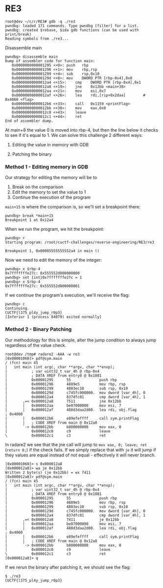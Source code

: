# RE3

```
root@dev ~/c/r/RE3# gdb -q ./re3
pwndbg: loaded 171 commands. Type pwndbg [filter] for a list.
pwndbg: created $rebase, $ida gdb functions (can be used with print/break)
Reading symbols from ./re3...
```

Disassemble main

```
pwndbg> disassemble main
Dump of assembler code for function main:
   0x0000000000001295 <+0>:	push   rbp
   0x0000000000001296 <+1>:	mov    rbp,rsp
   0x0000000000001299 <+4>:	sub    rsp,0x10
   0x000000000000129d <+8>:	mov    DWORD PTR [rbp-0x4],0x0
   0x00000000000012a4 <+15>:	cmp    DWORD PTR [rbp-0x4],0x1
   0x00000000000012a8 <+19>:	jne    0x12bb <main+38>
   0x00000000000012aa <+21>:	mov    esi,0x7
   0x00000000000012af <+26>:	lea    rdi,[rip+0x2daa]        # 0x4060 <flag>
   0x00000000000012b6 <+33>:	call   0x1159 <printFlag>
   0x00000000000012bb <+38>:	mov    eax,0x0
   0x00000000000012c0 <+43>:	leave  
   0x00000000000012c1 <+44>:	ret    
End of assembler dump.
```

At main+8 the value 0 is moved into rbp-4, but then the line below it checks to see if it's equal to 1. We can solve this challenge 2 different ways:

1. Editing the value in memory with GDB

2. Patching the binary

### Method 1 - Editing memory in GDB

Our strategy for editing the memory will be to

1. Break on the comparison
2. Edit the memory to set the value to 1
3. Continue the execution of the program


`main+15` is where the comparison is, so we'll set a breakpoint there:

```
pwndbg> break *main+15
Breakpoint 1 at 0x12a4
```

When we run the program, we hit the breakpoint:

```
pwndbg> r
Starting program: /root/cuctf-challenges/reverse-engineering/RE3/re3 

Breakpoint 1, 0x00005555555552a4 in main ()
```

Now we need to edit the memory of the integer:

```
pwndbg> x $rbp-4
0x7fffffffe27c:	0x555552d000000000
pwndbg> set {int}0x7fffffffe27c = 1
pwndbg> x $rbp-4
0x7fffffffe27c:	0x555552d000000001
```

If we continue the program's execution, we'll receive the flag:

```
pwndbg> c
Continuing.
CUCTF{l375_pl4y_jump_r0p3}
[Inferior 1 (process 84079) exited normally]
```

### Method 2 - Binary Patching

Our methodology for this is simple, alter the jump condition to always jump regardless of the value check.

```
root@dev /tmp# radare2 -AAA -w re3
[0x00001060]> pdf@sym.main
/ (fcn) main 45
|   int main (int argc, char **argv, char **envp);
|           ; var uint32_t var_4h @ rbp-0x4
|           ; DATA XREF from entry0 @ 0x1081
|           0x00001295      55             push rbp
|           0x00001296      4889e5         mov rbp, rsp
|           0x00001299      4883ec10       sub rsp, 0x10
|           0x0000129d      c745fc000000.  mov dword [var_4h], 0
|           0x000012a4      837dfc01       cmp dword [var_4h], 1
|       ,=< 0x000012a8      7511           jne 0x12bb
|       |   0x000012aa      be07000000     mov esi, 7
|       |   0x000012af      488d3daa2d00.  lea rdi, obj.flag           ; 0x4060
|       |   0x000012b6      e89efeffff     call sym.printFlag
|       |   ; CODE XREF from main @ 0x12a8
|       `-> 0x000012bb      b800000000     mov eax, 0
|           0x000012c0      c9             leave
\           0x000012c1      c3             ret
```

In radare2 we see that the jne call will jump to `mov eax, 0; leave; ret` (`return 0;`) if the check fails. If we simply replace that with `je` it will jump if they values are equal instead of not equal - effectively it will never branch.

```
[0x00001060]> s 0x000012a8
[0x000012a8]> wa je 0x12bb
Written 2 byte(s) (je 0x12bb) = wx 7411
[0x000012a8]> pdf@sym.main
/ (fcn) main 45
|   int main (int argc, char **argv, char **envp);
|           ; var uint32_t var_4h @ rbp-0x4
|           ; DATA XREF from entry0 @ 0x1081
|           0x00001295      55             push rbp
|           0x00001296      4889e5         mov rbp, rsp
|           0x00001299      4883ec10       sub rsp, 0x10
|           0x0000129d      c745fc000000.  mov dword [var_4h], 0
|           0x000012a4      837dfc01       cmp dword [var_4h], 1
|       ,=< 0x000012a8      7411           je 0x12bb
|       |   0x000012aa      be07000000     mov esi, 7
|       |   0x000012af      488d3daa2d00.  lea rdi, obj.flag           ; 0x4060
|       |   0x000012b6      e89efeffff     call sym.printFlag
|       |   ; CODE XREF from main @ 0x12a8
|       `-> 0x000012bb      b800000000     mov eax, 0
|           0x000012c0      c9             leave
\           0x000012c1      c3             ret
[0x000012a8]> q
```

If we rerun the binary after patching it, we should see the flag:

```
$ ./re3
CUCTF{l375_pl4y_jump_r0p3}
```
